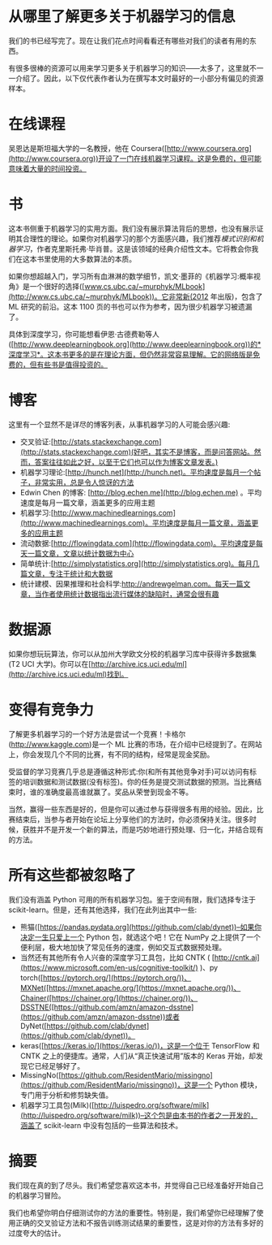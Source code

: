# 从哪里了解更多关于机器学习的信息

我们的书已经写完了。现在让我们花点时间看看还有哪些对我们的读者有用的东西。

有很多很棒的资源可以用来学习更多关于机器学习的知识——太多了，这里就不一一介绍了。因此，以下仅代表作者认为在撰写本文时最好的一小部分有偏见的资源样本。

# 在线课程

吴恩达是斯坦福大学的一名教授，他在 Coursera([http://www.coursera.org](http://www.coursera.org))开设了一门在线机器学习课程。这是免费的，但可能意味着大量的时间投资。

# 书

这本书侧重于机器学习的实用方面。我们没有展示算法背后的思想，也没有展示证明其合理性的理论。如果你对机器学习的那个方面感兴趣，我们推荐*模式识别和机器学习*，作者克里斯托弗·毕肖普。这是该领域的经典介绍性文本。它将教会你我们在这本书里使用的大多数算法的本质。

如果你想超越入门，学习所有血淋淋的数学细节，凯文·墨菲的《机器学习:概率视角》是一个很好的选择([www.cs.ubc.ca/~murphyk/MLbook](http://www.cs.ubc.ca/~murphyk/MLbook))。它非常新(2012 年出版)，包含了 ML 研究的前沿。这本 1100 页的书也可以作为参考，因为很少机器学习被遗漏了。

具体到深度学习，你可能想看伊恩·古德费勒等人([http://www.deeplearningbook.org](http://www.deeplearningbook.org))的*深度学习*。这本书更多的是在理论方面，但仍然非常容易理解。它的网络版是免费的，但有些书是值得投资的。

# 博客

这里有一个显然不是详尽的博客列表，从事机器学习的人可能会感兴趣:

*   交叉验证:[http://stats.stackexchange.com](http://stats.stackexchange.com)(好吧，其实不是博客，而是问答网站。然而，答案往往如此之好，以至于它们也可以作为博客文章发表。)
*   机器学习理论:[http://hunch.net](http://hunch.net)。平均速度是每月一个帖子，非常实用，总是令人惊讶的方法
*   Edwin Chen 的博客: [http://blog.echen.me](http://blog.echen.me) 。平均速度是每月一篇文章，涵盖更多的应用主题
*   机器学习:[http://www.machinedlearnings.com](http://www.machinedlearnings.com)。平均速度是每月一篇文章，涵盖更多的应用主题
*   流动数据:[http://flowingdata.com](http://flowingdata.com)。平均速度是每天一篇文章，文章以统计数据为中心
*   简单统计:[http://simplystatistics.org](http://simplystatistics.org)。每月几篇文章，专注于统计和大数据
*   统计建模、因果推理和社会科学:http://andrewgelman.com。每天一篇文章，当作者使用统计数据指出流行媒体的缺陷时，通常会很有趣

# 数据源

如果你想玩玩算法，你可以从加州大学欧文分校的机器学习库中获得许多数据集(T2 UCI 大学)。你可以在[http://archive.ics.uci.edu/ml](http://archive.ics.uci.edu/ml)找到。

# 变得有竞争力

了解更多机器学习的一个好方法是尝试一个竞赛！卡格尔(http://www.kaggle.com)是一个 ML 比赛的市场，在介绍中已经提到了。在网站上，你会发现几个不同的比赛，有不同的结构，经常是现金奖励。

受监督的学习竞赛几乎总是遵循这种形式:你(和所有其他竞争对手)可以访问有标签的培训数据和测试数据(没有标签)。你的任务是提交测试数据的预测。当比赛结束时，谁的准确度最高谁就赢了。奖品从荣誉到现金不等。

当然，赢得一些东西是好的，但是你可以通过参与获得很多有用的经验。因此，比赛结束后，当参与者开始在论坛上分享他们的方法时，你必须保持关注。很多时候，获胜并不是开发一个新的算法，而是巧妙地进行预处理、归一化，并结合现有的方法。

# 所有这些都被忽略了

我们没有涵盖 Python 可用的所有机器学习包。鉴于空间有限，我们选择专注于 scikit-learn。但是，还有其他选择，我们在此列出其中一些:

*   熊猫([https://pandas.pydata.org](https://github.com/clab/dynet))–如果你决定一生只爱上一个 Python 包，就选这个吧！它在 NumPy 之上提供了一个便利层，极大地加快了常见任务的速度，例如交互式数据预处理。
*   当然还有其他所有令人兴奋的深度学习工具包，比如 CNTK ( [http://cntk.ai](https://www.microsoft.com/en-us/cognitive-toolkit/) )、py torch([https://pytorch.org/](https://pytorch.org/))、MXNet([https://mxnet.apache.org/](https://mxnet.apache.org/))、Chainer([https://chainer.org/](https://chainer.org/))、DSSTNE([https://github.com/amzn/amazon-dsstne](https://github.com/amzn/amazon-dsstne))或者 DyNet([https://github.com/clab/dynet](https://github.com/clab/dynet))。
*   keras([https://keras.io/](https://keras.io/))，这是一个位于 TensorFlow 和 CNTK 之上的便捷库。通常，人们从“真正快速试用”版本的 Keras 开始，却发现它已经足够好了。
*   MissingNo([https://github.com/ResidentMario/missingno](https://github.com/ResidentMario/missingno))，这是一个 Python 模块，专门用于分析和修剪缺失值。
*   机器学习工具包(Milk)([http://luispedro.org/software/milk](http://luispedro.org/software/milk))–这个包是由本书的作者之一开发的，涵盖了 scikit-learn 中没有包括的一些算法和技术。

# 摘要

我们现在真的到了尽头。我们希望您喜欢这本书，并觉得自己已经准备好开始自己的机器学习冒险。

我们也希望你明白仔细测试你的方法的重要性。特别是，我们希望你已经理解了使用正确的交叉验证方法和不报告训练测试结果的重要性，这是对你的方法有多好的过度夸大的估计。